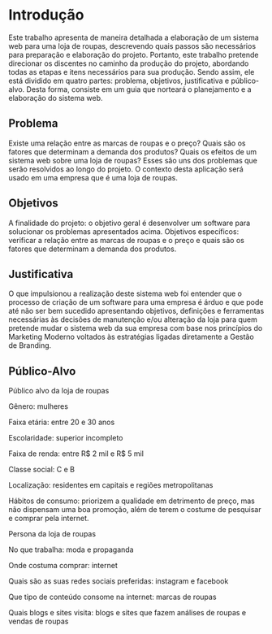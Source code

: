 # Introdução

Este trabalho apresenta de maneira detalhada a elaboração de um sistema web para uma loja de roupas, descrevendo quais passos são necessários para preparação e elaboração do projeto. Portanto, este trabalho pretende direcionar os discentes no caminho da produção do projeto, abordando todas as etapas e itens necessários para sua produção. Sendo assim, ele está dividido em quatro partes: problema, objetivos, justificativa e público-alvo. Desta forma, consiste em um guia que norteará o planejamento e a elaboração do sistema web.

## Problema
Existe uma relação entre as marcas de roupas e o preço? Quais são os fatores que determinam a demanda dos produtos? Quais os efeitos de um sistema web sobre uma loja de roupas? Esses são uns dos problemas que serão resolvidos ao longo do projeto. O contexto desta aplicação será usado em uma empresa que é uma loja de roupas.

## Objetivos

A finalidade do projeto: o objetivo geral é desenvolver um software para solucionar os problemas apresentados acima.
Objetivos específicos: verificar a relação entre as marcas de roupas e o preço e quais são os fatores que determinam a demanda dos produtos.

## Justificativa

O que impulsionou a realização deste sistema web foi entender que o processo de criação de um software para uma empresa é árduo e que pode até não ser bem sucedido apresentando objetivos, definições e ferramentas necessárias às decisões de manutenção e/ou alteração da loja para quem pretende mudar o sistema web da sua empresa com base nos princípios do Marketing Moderno voltados às estratégias ligadas diretamente a Gestão de Branding.

## Público-Alvo

Público alvo da loja de roupas

Gênero: mulheres

Faixa etária: entre 20 e 30 anos

Escolaridade: superior incompleto

Faixa de renda: entre R$ 2 mil e R$ 5 mil

Classe social: C e B

Localização: residentes em capitais e regiões metropolitanas

Hábitos de consumo: priorizem a qualidade em detrimento de preço, mas não dispensam uma boa promoção, além de terem o costume de pesquisar e comprar pela internet.

Persona da loja de roupas

No que trabalha: moda e propaganda

Onde costuma comprar: internet

Quais são as suas redes sociais preferidas: instagram e facebook

Que tipo de conteúdo consome na internet: marcas de roupas

Quais blogs e sites visita: blogs e sites que fazem análises de roupas e vendas de roupas
